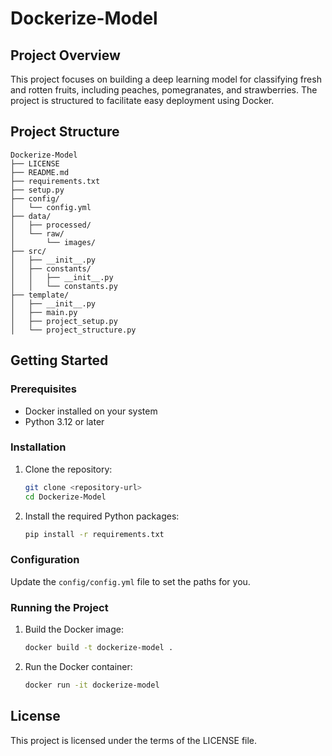 # Dockerize-Model

## Project Overview

This project focuses on building a deep learning model for classifying fresh and rotten fruits, including peaches, pomegranates, and strawberries. The project is structured to facilitate easy deployment using Docker.

## Project Structure

```
Dockerize-Model
├── LICENSE
├── README.md
├── requirements.txt
├── setup.py
├── config/
│   └── config.yml
├── data/
│   ├── processed/
│   └── raw/
│       └── images/
├── src/
│   ├── __init__.py
│   ├── constants/
│   │   ├── __init__.py
│   │   └── constants.py
├── template/
│   ├── __init__.py
│   ├── main.py
│   ├── project_setup.py
│   └── project_structure.py
```

## Getting Started

### Prerequisites

- Docker installed on your system
- Python 3.12 or later

### Installation

1. Clone the repository:

   ```bash
   git clone <repository-url>
   cd Dockerize-Model
   ```

2. Install the required Python packages:

   ```bash
   pip install -r requirements.txt
   ```

### Configuration

Update the `config/config.yml` file to set the paths for you.

### Running the Project

1. Build the Docker image:

   ```bash
   docker build -t dockerize-model .
   ```

2. Run the Docker container:

   ```bash
   docker run -it dockerize-model
   ```

## License

This project is licensed under the terms of the LICENSE file.
